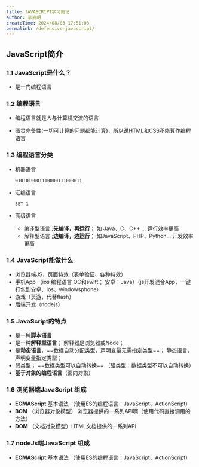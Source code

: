 ```yaml
---
title: JAVASCRIPT学习简记
author: 李嘉明
createTime: 2024/08/03 17:51:03
permalink: /defensive-javascript/
---
```


## JavaScript简介

### 1.1 JavaScript是什么？

* 是一门编程语言

### 1.2 编程语言

* 编程语言就是人与计算机交流的语言

* 图灵完备性(一切可计算的问题都能计算)，所以说HTML和CSS不能算作编程语言

### 1.3 编程语言分类

* 机器语言
  ```
  0101010001110000111000011
  ```

* 汇编语言
  ```
  SET 1
  ```

* 高级语言
  * 编译型语言	;**先编译，再运行**； 如 Java、C、C++ ... 运行效率更高
  * 解释型语言   ;**边编译，边运行**； 如JavaScript、PHP、Python...    开发效率更高

### 1.4 JavaScript能做什么

* 浏览器端JS，页面特效（表单验证、各种特效）
* 手机App （ios 编程语言 OC和swift；  安卓：Java）（js开发混合App，一键打包到安卓、ios、windowsphone）
* 游戏（页游，代替flash）
* 后端开发（nodejs）

### 1.5 JavaScript的特点

* 是一种**脚本语言**
* 是一种**解释型语言**；  解释器是浏览器或Node；
* 是**动态语言**，==数据自动分配类型，声明变量无需指定类型==； 静态语言，声明变量指定类型；
* 弱类型； ==数据类型可以自动转换== （强类型：数据类型不可以自动转换）
* **基于对象的编程语言**（面向对象）

### 1.6 浏览器端JavaScript 组成

* **ECMAScript** 基本语法 （使用ES的编程语言：JavaScript、ActionScript）
* **BOM** （浏览器对象模型） 浏览器提供的一系列API啊（使用代码直接调用的方法）
* **DOM** （文档对象模型）HTML文档提供的一系列API

### 1.7 nodeJs端JavaScript 组成

* **ECMAScript** 基本语法 （使用ES的编程语言：JavaScript、ActionScript）